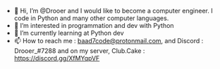 - 👋 Hi, I’m @Drooer and I would like to become a computer engineer. I code in Python and many other computer languages.
- 👀 I’m interested in programmation and dev with Python
- 🌱 I’m currently learning at Python dev
- 📫 How to reach me : baad7code@protonmail.com, and Discord : Drooer_#7288 and on my server, Club.Cake : https://discord.gg/XfMYqpVF
